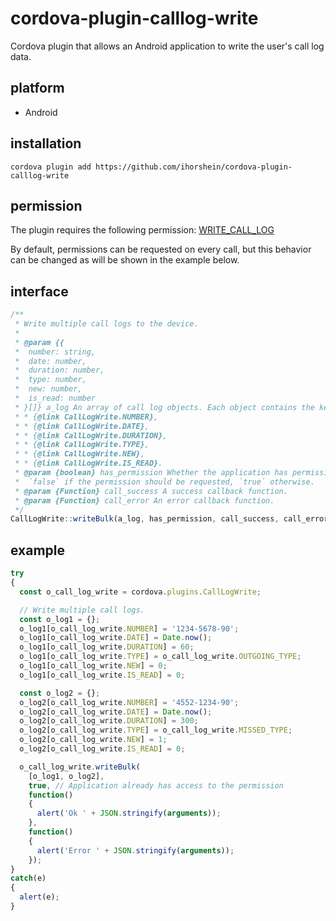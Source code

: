 # cordova-plugin-calllog-write
Cordova plugin that allows an Android application to write the user's call log data.

## platform
- Android

## installation
```
cordova plugin add https://github.com/ihorshein/cordova-plugin-calllog-write
```

## permission
The plugin requires the following permission: [WRITE_CALL_LOG](https://developer.android.com/reference/android/Manifest.permission#WRITE_CALL_LOG)

By default, permissions can be requested on every call, but this behavior can be changed 
as will be shown in the example below.

## interface
```javascript
/**
 * Write multiple call logs to the device.
 *
 * @param {{
 *  number: string,
 *  date: number,
 *  duration: number,
 *  type: number,
 *  new: number,
 *  is_read: number
 * }[]} a_log An array of call log objects. Each object contains the keys from the following list:
 * * {@link CallLogWrite.NUMBER},
 * * {@link CallLogWrite.DATE},
 * * {@link CallLogWrite.DURATION},
 * * {@link CallLogWrite.TYPE},
 * * {@link CallLogWrite.NEW},
 * * {@link CallLogWrite.IS_READ}.
 * @param {boolean} has_permission Whether the application has permission or not.
 *  `false` if the permission should be requested, `true` otherwise.
 * @param {Function} call_success A success callback function.
 * @param {Function} call_error An error callback function.
 */
CallLogWrite::writeBulk(a_log, has_permission, call_success, call_error);
```

## example
```javascript
try
{
  const o_call_log_write = cordova.plugins.CallLogWrite;

  // Write multiple call logs.
  const o_log1 = {};
  o_log1[o_call_log_write.NUMBER] = '1234-5678-90';
  o_log1[o_call_log_write.DATE] = Date.now();
  o_log1[o_call_log_write.DURATION] = 60;
  o_log1[o_call_log_write.TYPE] = o_call_log_write.OUTGOING_TYPE;
  o_log1[o_call_log_write.NEW] = 0;
  o_log1[o_call_log_write.IS_READ] = 0;

  const o_log2 = {};
  o_log2[o_call_log_write.NUMBER] = '4552-1234-90';
  o_log2[o_call_log_write.DATE] = Date.now();
  o_log2[o_call_log_write.DURATION] = 300;
  o_log2[o_call_log_write.TYPE] = o_call_log_write.MISSED_TYPE;
  o_log2[o_call_log_write.NEW] = 1;
  o_log2[o_call_log_write.IS_READ] = 0;

  o_call_log_write.writeBulk(
    [o_log1, o_log2],
    true, // Application already has access to the permission
    function()
    {
      alert('Ok ' + JSON.stringify(arguments));
    },
    function()
    {
      alert('Error ' + JSON.stringify(arguments));
    });
}
catch(e)
{
  alert(e);
}
```